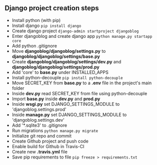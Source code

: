 Django project creation steps
--------------------
- Install python (with pip)
- Install django `pip install django`
- Create django project `django-admin startproject djangoblog`
- Enter djangoblog and create django app `python manage.py startapp core`
- Add python .gitignore
- Move **djangoblog/djangoblog/settings.py** to **djangoblog/djangoblog/settings/base.py**
- Create **djangoblog/djangoblog/settings/dev.py** and **djangoblog/djangoblog/settings/prod.py**
- Add 'core' to **base.py** under INSTALLED_APPS
- Install python-decouple `pip install python-decouple`
- Move SECRET_KEY from **base.py** to a **.env** file in the project's main folder
- Inside **dev.py** read SECRET_KEY from file using python-decouple
- Import **base.py** inside **dev.py** and **prod.py**
- Inside **wsgi.py** set DJANGO_SETTINGS_MODULE to 'djangoblog.settings.prod'
- Inside **manage.py** set DJANGO_SETTINGS_MODULE to 'djangoblog.settings.dev'
- Add '\*.sqlite3' to .gitignore
- Run migrations `python manage.py migrate`
- Initialize git repo and commit
- Create Github project and push code
- Enable build for Github in Travis-CI
- Create new **.travis.yml** file
- Save pip requirements to file `pip freeze > requirements.txt`
